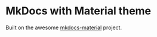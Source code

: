 # MkDocs with Material theme

Built on the awesome [mkdocs-material](https://squidfunk.github.io/mkdocs-material) project.
